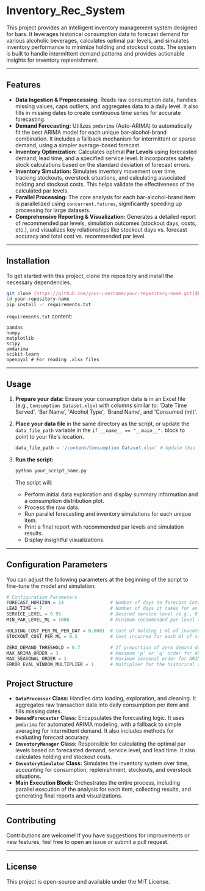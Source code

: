 # Inventory_Rec_System
This project provides an intelligent inventory management system designed for bars. It leverages historical consumption data to forecast demand for various alcoholic beverages, calculates optimal par levels, and simulates inventory performance to minimize holding and stockout costs. The system is built to handle intermittent demand patterns and provides actionable insights for inventory replenishment.

---

## Features

* **Data Ingestion & Preprocessing:** Reads raw consumption data, handles missing values, caps outliers, and aggregates data to a daily level. It also fills in missing dates to create continuous time series for accurate forecasting.
* **Demand Forecasting:** Utilizes `pmdarima` (Auto-ARIMA) to automatically fit the best ARIMA model for each unique bar-alcohol-brand combination. It includes a fallback mechanism for intermittent or sparse demand, using a simpler average-based forecast.
* **Inventory Optimization:** Calculates optimal **Par Levels** using forecasted demand, lead time, and a specified service level. It incorporates safety stock calculations based on the standard deviation of forecast errors.
* **Inventory Simulation:** Simulates inventory movement over time, tracking stockouts, overstock situations, and calculating associated holding and stockout costs. This helps validate the effectiveness of the calculated par levels.
* **Parallel Processing:** The core analysis for each bar-alcohol-brand item is parallelized using `concurrent.futures`, significantly speeding up processing for large datasets.
* **Comprehensive Reporting & Visualization:** Generates a detailed report of recommended par levels, simulation outcomes (stockout days, costs, etc.), and visualizes key relationships like stockout days vs. forecast accuracy and total cost vs. recommended par level.

---

## Installation

To get started with this project, clone the repository and install the necessary dependencies.

```bash
git clone [https://github.com/your-username/your-repository-name.git](https://github.com/your-username/your-repository-name.git)
cd your-repository-name
pip install -r requirements.txt
```
`requirements.txt` content:

```plaintext
pandas
numpy
matplotlib
scipy
pmdarima
scikit-learn
openpyxl # For reading .xlsx files
```
---

## Usage

1.  **Prepare your data:** Ensure your consumption data is in an Excel file (e.g., `Consumption Dataset.xlsx`) with columns similar to: 'Date Time Served', 'Bar Name', 'Alcohol Type', 'Brand Name', and 'Consumed (ml)'.
2.  **Place your data file** in the same directory as the script, or update the `data_file_path` variable in the `if __name__ == "__main__":` block to point to your file's location.

    ```python
    data_file_path = '/content/Consumption Dataset.xlsx' # Update this path if needed
    ```
3.  **Run the script:**

    ```bash
    python your_script_name.py
    ```

    The script will:
    * Perform initial data exploration and display summary information and a consumption distribution plot.
    * Process the raw data.
    * Run parallel forecasting and inventory simulations for each unique item.
    * Print a final report with recommended par levels and simulation results.
    * Display insightful visualizations.

---

## Configuration Parameters

You can adjust the following parameters at the beginning of the script to fine-tune the model and simulation:

```python
# Configuration Parameters
FORECAST_HORIZON = 14                 # Number of days to forecast into the future for replenishment decisions
LEAD_TIME = 7                         # Number of days it takes for an order to arrive after being placed
SERVICE_LEVEL = 0.95                  # Desired service level (e.g., 0.95 for 95% in-stock probability)
MIN_PAR_LEVEL_ML = 1000               # Minimum recommended par level to prevent excessively low recommendations

HOLDING_COST_PER_ML_PER_DAY = 0.0001  # Cost of holding 1 ml of inventory per day
STOCKOUT_COST_PER_ML = 0.5            # Cost incurred for each ml of stockout

ZERO_DEMAND_THRESHOLD = 0.7           # If proportion of zero demand days exceeds this, use simple average forecast
MAX_ARIMA_ORDER = 3                   # Maximum 'p' or 'q' order for ARIMA model to limit complexity
MAX_SEASONAL_ORDER = 1                # Maximum seasonal order for ARIMA
ERROR_EVAL_WINDOW_MULTIPLIER = 1      # Multiplier for the historical window used when calculating forecast errors
```
## Project Structure

* **`DataProcessor` Class:** Handles data loading, exploration, and cleaning. It aggregates raw transaction data into daily consumption per item and fills missing dates.
* **`DemandForecaster` Class:** Encapsulates the forecasting logic. It uses `pmdarima` for automated ARIMA modeling, with a fallback to simple averaging for intermittent demand. It also includes methods for evaluating forecast accuracy.
* **`InventoryManager` Class:** Responsible for calculating the optimal par levels based on forecasted demand, service level, and lead time. It also calculates holding and stockout costs.
* **`InventorySimulator` Class:** Simulates the inventory system over time, accounting for consumption, replenishment, stockouts, and overstock situations.
* **Main Execution Block:** Orchestrates the entire process, including parallel execution of the analysis for each item, collecting results, and generating final reports and visualizations.

---

## Contributing

Contributions are welcome! If you have suggestions for improvements or new features, feel free to open an issue or submit a pull request.

---

## License

This project is open-source and available under the MIT License.
